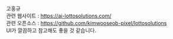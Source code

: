 고홍규 <br>
관련 웹사이트 : https://ai-lottosolutions.com/ <br>
관련 오픈소스 : https://github.com/kimwooseob-pixel/lottosolutions <br>
UI가 깔끔하고 참고해도 좋을 것 같습니다. <br>
 
